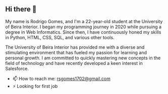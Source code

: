 ## Hi there 👋

<!--
**R0dr1g0G0mes/R0dr1g0G0mes** is a ✨ _special_ ✨ repository because its `README.md` (this file) appears on your GitHub profile.

Here are some ideas to get you started:

- 🔭 I’m currently working on ...
- 🌱 I’m currently learning ...
- 👯 I’m looking to collaborate on ...
- 🤔 I’m looking for help with ...
- 💬 Ask me about ...
- 📫 How to reach me: ...
- 😄 Pronouns: ...
- ⚡ Fun fact: ...
-->

My name is Rodrigo Gomes, and I'm a 22-year-old student at the University of Beira Interior. I began my programming journey in 2020 while pursuing a degree in Web Informatics. Since then, I have continuously honed my skills in Python, HTML, CSS, SQL, and various other tools.

The University of Beira Interior has provided me with a diverse and stimulating environment that has fueled my passion for learning and personal growth. I am committed to quickly mastering new concepts in the field of technology and have recently developed a keen interest in Salesforce.

- 📫 How to reach me: rsgomes1702@gmail.com
- ⚡ Looking for first job

